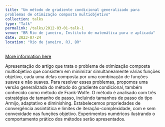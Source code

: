 ```yaml
---
title: "Um método de gradiente condicional generalizado para
problemas de otimização composta multiobjetivo"
collection: talks
type: "Talk"
permalink: /talks/2012-03-01-talk-1
venue: "BR Rio de janeiro, Instituto de matemática pura e aplicada"
date: 2023-07-24
location: "Rio de janeiro, RJ, BR"
---
```

[More information here](https://impa.br/arquivo_base/eventos-do-impa/2023-2/34o-coloquio-brasileiro-de-matematica-cbm/sessoes-tematicas-2/otimizacao/)

Apresentação do artigo que trata o problema de otimização composta multiobjetivo que consistem em minimizar simultaneamente
várias funções objetivo, cada uma delas composta por uma combinação de funções suaves e não suaves. Para resolver esses problemas, propomos uma versão generalizada do método do gradiente
condicional, também conhecido como método de Frank-Wolfe. O
método é analisado com três estratégias de tamanho de passo, incluindo tamanhos de passo do tipo Armijo, adaptativo e diminishing.
Estabelecemos propriedades de convergência assintótica e limites de
iteração-complexidade, com e sem convexidade nas funções objetivo. Experimentos numéricos ilustrando o comportamento prático
dos métodos serão apresentados.
